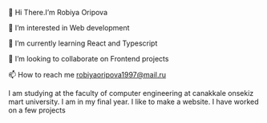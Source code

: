 
 👋 Hi There.I’m Robiya Oripova
 
 👀 I’m interested in Web development
 
 🌱 I’m currently learning React and Typescript
 
 💞️ I’m looking to collaborate on Frontend projects
 
 📫 How to reach me robiyaoripova1997@mail.ru

I am studying at the faculty of computer engineering at canakkale onsekiz mart university. I am in my final year. I like to make a website. I have worked on a few projects
